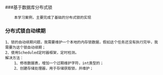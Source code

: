 ###基于数据库分布式锁
```text
    本学习案例，主要完成了基础的分布式锁的实现
```

### 分布式锁自动续期
```text
1、锁的自动续期问题，我需要维护一个本地的内存锁数据，假如这个任务还没有执行完毕，我需要为这个锁自动续期；
2、使用Scheduled定时器框架，定时检测。
解决方法：
    1、修改数据表，增加一个过期维护字符，int类型的；
    2、创建存储处理器，用于存储获取锁，并维护；
```
    